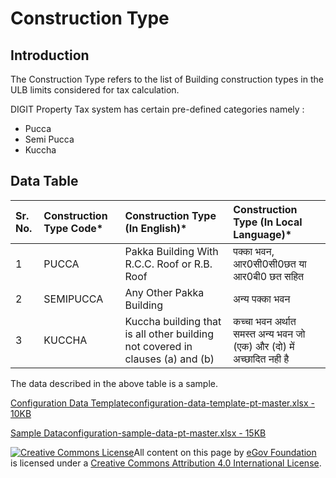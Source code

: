 # Construction Type

## Introduction <a id="introduction"></a>

The Construction Type refers to the list of Building construction types in the ULB limits considered for tax calculation.

DIGIT Property Tax system has certain pre-defined categories namely :

* Pucca
* Semi Pucca
* Kuccha

## Data Table <a id="data-table"></a>

| Sr. No. | Construction Type Code\* | Construction Type \(In English\)\* | Construction Type \(In Local Language\)\* |
| :--- | :--- | :--- | :--- |
| 1 | PUCCA | Pakka Building With R.C.C. Roof or R.B. Roof | पक्का भवन, आर0सी0सी0छत या आर0बी0 छत सहित |
| 2 | SEMIPUCCA | Any Other Pakka Building | अन्य पक्का भवन |
| 3 | KUCCHA | Kuccha building that is all other building not covered in clauses \(a\) and \(b\) | कच्चा भवन अर्थात समस्त अन्य भवन जो \(एक\) और \(दो\) में अच्छादित नही है |

The data described in the above table is a sample.

[Configuration Data Templateconfiguration-data-template-pt-master.xlsx - 10KB](https://firebasestorage.googleapis.com/v0/b/gitbook-28427.appspot.com/o/assets%2F-MERG_iQW5oN4ukgXP8K%2Fsync%2Faf47c79c944c953aed463cd5067940fc54d68630.xlsx?generation=1602050605757319&alt=media)

[Sample Dataconfiguration-sample-data-pt-master.xlsx - 15KB](https://firebasestorage.googleapis.com/v0/b/gitbook-28427.appspot.com/o/assets%2F-MERG_iQW5oN4ukgXP8K%2Fsync%2Fd22df176b956ad1f9ae35b34ad36e9e12fd6db38.xlsx?generation=1602050605800117&alt=media)

[![Creative Commons License](https://i.creativecommons.org/l/by/4.0/80x15.png)](http://creativecommons.org/licenses/by/4.0/)All content on this page by [eGov Foundation ](https://egov.org.in/)is licensed under a [Creative Commons Attribution 4.0 International License](http://creativecommons.org/licenses/by/4.0/).

